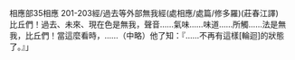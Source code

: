 相應部35相應 201-203經/過去等外部無我經(處相應/處篇/修多羅)(莊春江譯)  
比丘們！過去、未來、現在色是無我，聲音……氣味……味道……所觸……法是無我，比丘們！當這麼看時，……（中略）他了知：『……不再有這樣[輪迴]的狀態了。』」  
  
  
